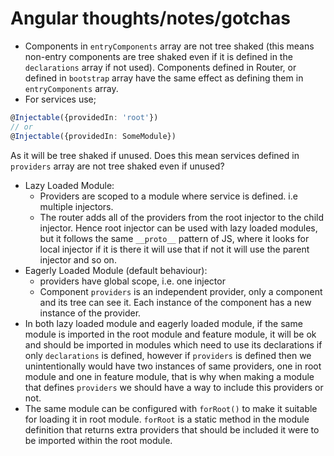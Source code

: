 # Angular thoughts/notes/gotchas

* Components in `entryComponents` array are not tree shaked (this means non-entry components are tree shaked even if it is defined in the `declarations` array if not used). Components defined in Router, or defined in `bootstrap` array have the same effect as defining them in `entryComponents` array.  
* For services use;
 ```ts
 @Injectable({providedIn: 'root'})
 // or
 @Injectable({providedIn: SomeModule})
 ```
 As it will be tree shaked if unused.  Does this mean services defined in `providers` array are not tree shaked even if unused?  
* Lazy Loaded Module: 
    * Providers are scoped to a module where service is defined. i.e multiple injectors.
    * The router adds all of the providers from the root injector to the child injector. Hence root injector can be used with lazy loaded modules, but it follows the same `__proto__` pattern of JS, where it looks for local injector if it is there it will use that if not it will use the parent injector and so on. 
* Eagerly Loaded Module (default behaviour):
    * providers have global scope, i.e. one injector  
    * Component `providers` is an independent provider, only a component and its tree can see it. Each instance of the component has a new instance of the provider.  
* In both lazy loaded module and eagerly loaded module, if the same module is imported in the root module and feature module, it will be ok and should be imported in modules which need to use its declarations if only `declarations` is defined, however if `providers` is defined then we unintentionally would have two instances of same providers, one in root module and one in feature module, that is why when making a module that defines `providers` we should have a way to include this providers or not.    
* The same module can be configured with `forRoot()` to make it suitable for loading it in root module. `forRoot` is a static method in the module definition that returns extra providers that should be included it were to be imported within the root module.
